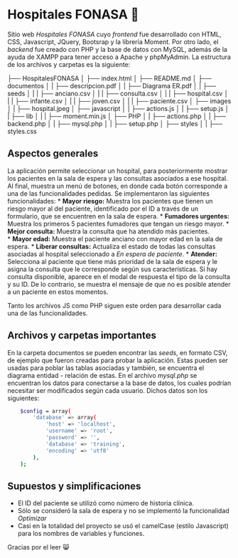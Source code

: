 # Hospitales FONASA :hospital:

Sitio web *Hospitales FONASA* cuyo *frontend* fue desarrollado con HTML, CSS, Javascript, JQuery, Bootsrap y la librería Moment. Por otro lado, el *backend* fue creado con PHP y la base de datos con MySQL, además de la ayuda de XAMPP para tener acceso a Apache y phpMyAdmin. La estructura de los archivos y carpetas es la siguiente:

├── HospitalesFONASA
│   ├── index.html
│   ├── README.md
│   ├── documentos
│   |   ├── descripcion.pdf
│   |   ├── Diagrama ER.pdf
│   |   ├── seeds
│   |   |   ├── anciano.csv
│   |   |   ├── consulta.csv
│   |   |   ├── hospital.csv
│   |   |   ├── infante.csv
│   |   |   ├── joven.csv
│   |   |   ├── paciente.csv
│   ├── images
│   |   ├── hospital.jpeg
│   ├── javascript
│   |   ├── actions.js
│   |   ├── setup.js
│   |   ├── lib
│   |   |   ├── moment.min.js
│   ├── PHP
│   |   ├── actions.php
│   |   ├── backend.php
│   |   ├── mysql.php
│   |   ├── setup.php
│   ├── styles
│   |   ├── styles.css

## Aspectos generales
La aplicación permite seleccionar un hospital, para posteriormente mostrar los pacientes en la sala de espera y las consultas asociados a ese hospital. Al final, muestra un menú de botones, en donde cada botón corresponde a una de las funcionalidades pedidas. Se implementaron las siguientes funcionalidades:
    * **Mayor riesgo:** Muestra los pacientes que tienen un riesgo mayor al del paciente, identificado por el ID a través de un formulario, que se encuentren en la sala de espera.
    * **Fumadores urgentes:** Muestra los primeros 5 pacientes fumadores que tengan un riesgo mayor.
    * **Mejor consulta:** Muestra la consulta que ha atendido más pacientes.  
    * **Mayor edad:** Muestra el paciente anciano con mayor edad en la sala de espera. 
    * **Liberar consultas:** Actualiza el estado de todas las consultas asociadas al hospital seleccionado a *En espera de paciente*.
    * **Atender:** Selecciona al paciente que tiene más prioridad de la sala de espera y le asigna la consulta que le corresponde según sus características. Si hay consulta disponible, aparece en el modal de respuesta el tipo de la consulta y su ID. De lo contrario, se muestra el mensaje de que no es posible atender a un paciente en estos momentos.

Tanto los archivos JS como PHP siguen este orden para desarrollar cada una de las funcionalidades. 

## Archivos y carpetas importantes
En la carpeta documentos se pueden encontrar las *seeds*, en formato CSV, de ejemplo que fueron creadas para probar la aplicación. Estas pueden ser usadas para poblar las tablas asociadas y también, se encuentra el diagrama entidad - relación de estas. En el archivo *mysql.php* se encuentran los datos para conectarse a la base de datos, los cuales podrían necesitar ser modificados según cada usuario. Dichos datos son los siguientes:

```bash
    $config = array(
        'database' => array(
            'host' => 'localhost',
            'username' => 'root',
            'password' => '',
            'database' => 'training',
            'encoding' => 'utf8'
        ),
    );
```

## Supuestos y simplificaciones
* El ID del paciente se utilizó como número de historia clínica.
* Sólo se consideró la sala de espera y no se implementó la funcionalidad *Optimizar*
* Casi en la totalidad del proyecto se usó el camelCase (estilo Javascript) para los nombres de variables y funciones.

Gracias por el leer :smile_cat: